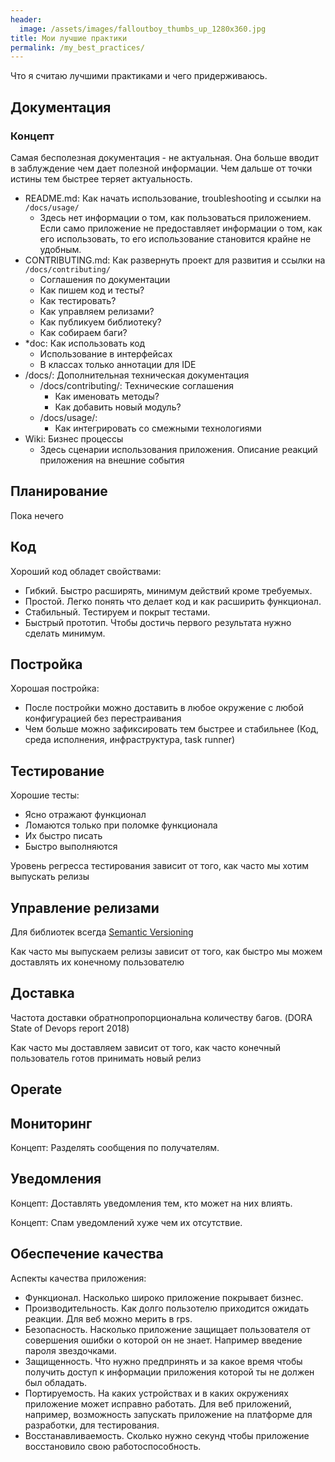```yaml
---
header:
  image: /assets/images/falloutboy_thumbs_up_1280x360.jpg
title: Мои лучшие практики
permalink: /my_best_practices/
---
```

Что я считаю лучшими практиками и чего придерживаюсь.

## Документация

### Концепт

Самая бесполезная документация - не актуальная. Она больше
вводит в заблуждение чем дает полезной информации.
Чем дальше от точки истины тем быстрее теряет актуальность.

- README.md: Как начать использование, troubleshooting и ссылки на `/docs/usage/` 
    - Здесь нет информации о том, как пользоваться приложением. Если само приложение не предоставляет
    информации о том, как его использовать, то его использование становится крайне не удобным.
- CONTRIBUTING.md: Как развернуть проект для развития и ссылки на `/docs/contributing/`
    - Соглашения по документации
    - Как пишем код и тесты?
    - Как тестировать?
    - Как управляем релизами?
    - Как публикуем библиотеку?
    - Как собираем баги?
- *doc: Как использовать код
    - Использование в интерфейсах
    - В классах только аннотации для IDE
- /docs/: Дополнительная техническая документация
    - /docs/contributing/: Технические соглашения
        - Как именовать методы?
        - Как добавить новый модуль?
    - /docs/usage/:
        - Как интегрировать со смежными технологиями
- Wiki: Бизнес процессы
    - Здесь сценарии использования приложения. Описание реакций приложения на внешние события

## Планирование

Пока нечего

## Код

Хороший код обладет свойствами:

- Гибкий. Быстро расширять, минимум действий кроме требуемых.
- Простой. Легко понять что делает код и как расширить функционал.
- Стабильный. Тестируем и покрыт тестами.
- Быстрый прототип. Чтобы достичь первого результата нужно сделать минимум.

## Постройка

Хорошая постройка:

- После постройки можно доставить в любое окружение с любой конфигурацией без перестраивания
- Чем больше можно зафиксировать тем быстрее и стабильнее (Код, среда исполнения, инфраструктура, task runner)

## Тестирование

Хорошие тесты:

- Ясно отражают функционал
- Ломаются только при поломке функционала
- Их быстро писать
- Быстро выполняются

Уровень регресса тестирования зависит от того, как часто мы хотим выпускать релизы

## Управление релизами

Для библиотек всегда [Semantic Versioning](https://semver.org/lang/ru/)

Как часто мы выпускаем релизы зависит от того, как быстро мы можем доставлять 
их конечному пользователю

## Доставка

Частота доставки обратнопропорциональна количеству багов. (DORA State of Devops report 2018)

Как часто мы доставляем зависит от того, как часто конечный пользователь 
готов принимать новый релиз

## Operate

## Мониторинг

Концепт: Разделять сообщения по получателям.

## Уведомления

Концепт: Доставлять уведомления тем, кто может на них влиять.

Концепт: Спам уведомлений хуже чем их отсутствие.

## Обеспечение качества

Аспекты качества приложения:

- Функционал. Насколько широко приложение покрывает бизнес.
- Производительность. Как долго пользотелю приходится ожидать реакции. Для веб можно мерить в rps.
- Безопасность. Насколько приложение защищает пользователя от совершения ошибки о которой он не знает. Например введение пароля звездочками.
- Защищенность. Что нужно предпринять и за какое время чтобы получить доступ к информации приложения которой ты не должен был обладать.
- Портируемость. На каких устройствах и в каких окружениях приложение может исправно работать. Для веб приложений, например, возможность запускать приложение на платформе для разработки, для тестирования.
- Восстанавливаемость. Сколько нужно секунд чтобы приложение восстановило свою работоспособность.

